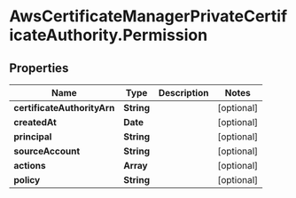 # AwsCertificateManagerPrivateCertificateAuthority.Permission

## Properties

Name | Type | Description | Notes
------------ | ------------- | ------------- | -------------
**certificateAuthorityArn** | **String** |  | [optional] 
**createdAt** | **Date** |  | [optional] 
**principal** | **String** |  | [optional] 
**sourceAccount** | **String** |  | [optional] 
**actions** | **Array** |  | [optional] 
**policy** | **String** |  | [optional] 


